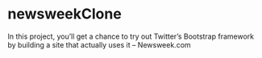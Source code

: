 # newsweekClone
In this project, you’ll get a chance to try out Twitter’s Bootstrap framework by building a site that actually uses it – Newsweek.com
